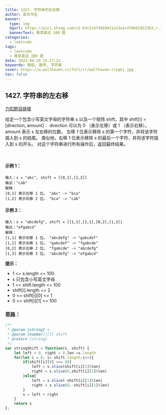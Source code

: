 ```yaml
---
title: 1427. 字符串的左右移
author: 菜鸟书生
banner:
  type: img
  bgurl: https://pic1.zhimg.com/v2-b3c2c6745b9421a13a3c4706b19223b3_r.jpg
  bannerText: 尊享面试 100 题
categories:
  - leetcode
tags:
  - leetcode
  - 尊享面试 100 题
date: 2023-04-20 15:17:22
keywords: 数组, 数学, 字符串
cover: https://w.wallhaven.cc/full/rr/wallhaven-rryqkj.jpg
toc: false
---
```


## 1427. 字符串的左右移
[力扣题目链接](https://leetcode.cn/problems/perform-string-shifts/?envType=study-plan-v2&id=premium-algo-100)

给定一个包含小写英文字母的字符串 s 以及一个矩阵 shift，其中 shift[i] = [direction, amount]：
direction 可以为 0 （表示左移）或 1 （表示右移）。
amount 表示 s 左右移的位数。
左移 1 位表示移除 s 的第一个字符，并将该字符插入到 s 的结尾。
类似地，右移 1 位表示移除 s 的最后一个字符，并将该字符插入到 s 的开头。
对这个字符串进行所有操作后，返回最终结果。

 
#### **示例 1：**
```
输入：s = "abc", shift = [[0,1],[1,2]]
输出："cab"
解释：
[0,1] 表示左移 1 位。 "abc" -> "bca"
[1,2] 表示右移 2 位。 "bca" -> "cab"
```
#### **示例 2：**
```
输入：s = "abcdefg", shift = [[1,1],[1,1],[0,2],[1,3]]
输出："efgabcd"
解释： 
[1,1] 表示右移 1 位。 "abcdefg" -> "gabcdef"
[1,1] 表示右移 1 位。 "gabcdef" -> "fgabcde"
[0,2] 表示左移 2 位。 "fgabcde" -> "abcdefg"
[1,3] 表示右移 3 位。 "abcdefg" -> "efgabcd"
```

**提示：**
* 1 <= s.length <= 100
* s 只包含小写英文字母
* 1 <= shift.length <= 100
* shift[i].length == 2
* 0 <= shift[i][0] <= 1
* 0 <= shift[i][1] <= 100

### 思路：
```javascript
/**
 * @param {string} s
 * @param {number[][]} shift
 * @return {string}
 */
var stringShift = function(s, shift) {
    let left = 0, right = 0,len =s.length
    for(let i = 0; i< shift.length;i++){
        if(shift[i][0] === 0){
            left = s.slice(shift[i][1]%len)
            right = s.slice(0,shift[i][1]%len)
        }else{
            left = s.slice(-shift[i][1]%len)
            right = s.slice(0,-shift[i][1]%len)
        }
        s = left + right
    }
    return s
};
```